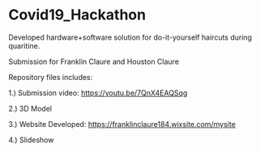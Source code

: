 # Covid19_Hackathon

Developed hardware+software solution for do-it-yourself haircuts during quaritine. 

Submission for Franklin Claure and Houston Claure

Repository files includes:

1.) Submission video: https://youtu.be/7QnX4EAQSqg

2.) 3D Model

3.) Website Developed: https://franklinclaure184.wixsite.com/mysite

4.) Slideshow



